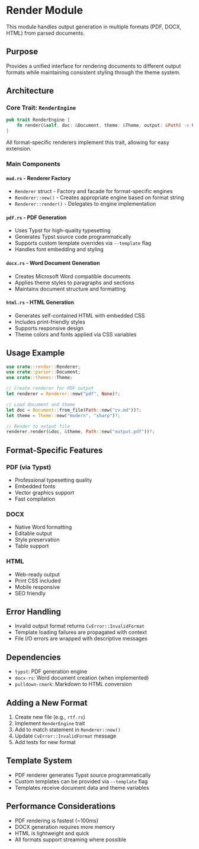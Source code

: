 # Render Module

This module handles output generation in multiple formats (PDF, DOCX, HTML) from parsed documents.

## Purpose

Provides a unified interface for rendering documents to different output formats while maintaining consistent styling through the theme system.

## Architecture

### Core Trait: `RenderEngine`
```rust
pub trait RenderEngine {
    fn render(&self, doc: &Document, theme: &Theme, output: &Path) -> Result<()>;
}
```

All format-specific renderers implement this trait, allowing for easy extension.

### Main Components

#### `mod.rs` - Renderer Factory
- `Renderer` struct - Factory and facade for format-specific engines
- `Renderer::new()` - Creates appropriate engine based on format string
- `Renderer::render()` - Delegates to engine implementation

#### `pdf.rs` - PDF Generation
- Uses Typst for high-quality typesetting
- Generates Typst source code programmatically
- Supports custom template overrides via `--template` flag
- Handles font embedding and styling

#### `docx.rs` - Word Document Generation
- Creates Microsoft Word compatible documents
- Applies theme styles to paragraphs and sections
- Maintains document structure and formatting

#### `html.rs` - HTML Generation
- Generates self-contained HTML with embedded CSS
- Includes print-friendly styles
- Supports responsive design
- Theme colors and fonts applied via CSS variables

## Usage Example

```rust
use crate::render::Renderer;
use crate::parser::Document;
use crate::themes::Theme;

// Create renderer for PDF output
let renderer = Renderer::new("pdf", None)?;

// Load document and theme
let doc = Document::from_file(Path::new("cv.md"))?;
let theme = Theme::new("modern", "sharp")?;

// Render to output file
renderer.render(&doc, &theme, Path::new("output.pdf"))?;
```

## Format-Specific Features

### PDF (via Typst)
- Professional typesetting quality
- Embedded fonts
- Vector graphics support
- Fast compilation

### DOCX
- Native Word formatting
- Editable output
- Style preservation
- Table support

### HTML
- Web-ready output
- Print CSS included
- Mobile responsive
- SEO friendly

## Error Handling

- Invalid output format returns `CvError::InvalidFormat`
- Template loading failures are propagated with context
- File I/O errors are wrapped with descriptive messages

## Dependencies

- `typst`: PDF generation engine
- `docx-rs`: Word document creation (when implemented)
- `pulldown-cmark`: Markdown to HTML conversion

## Adding a New Format

1. Create new file (e.g., `rtf.rs`)
2. Implement `RenderEngine` trait
3. Add to match statement in `Renderer::new()`
4. Update `CvError::InvalidFormat` message
5. Add tests for new format

## Template System

- PDF renderer generates Typst source programmatically
- Custom templates can be provided via `--template` flag
- Templates receive document data and theme variables

## Performance Considerations

- PDF rendering is fastest (~100ms)
- DOCX generation requires more memory
- HTML is lightweight and quick
- All formats support streaming where possible
